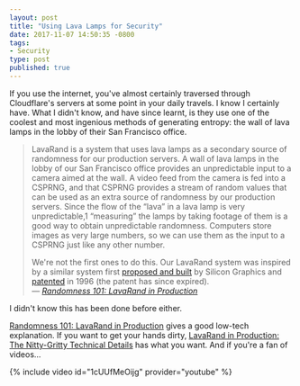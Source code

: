 ```yaml
---
layout: post
title: "Using Lava Lamps for Security"
date: 2017-11-07 14:50:35 -0800
tags:
- Security
type: post
published: true
---
```


If you use the internet, you've almost certainly traversed through Cloudflare's servers at some point in your daily travels. I know I certainly have. What I didn't know, and have since learnt, is they use one of the coolest and most ingenious methods of generating entropy: the wall of lava lamps in the lobby of their San Francisco office.

> LavaRand is a system that uses lava lamps as a secondary source of randomness for our production servers. A wall of lava lamps in the lobby of our San Francisco office provides an unpredictable input to a camera aimed at the wall. A video feed from the camera is fed into a CSPRNG, and that CSPRNG provides a stream of random values that can be used as an extra source of randomness by our production servers. Since the flow of the “lava” in a lava lamp is very unpredictable,1 “measuring” the lamps by taking footage of them is a good way to obtain unpredictable randomness. Computers store images as very large numbers, so we can use them as the input to a CSPRNG just like any other number.
>
> We're not the first ones to do this. Our LavaRand system was inspired by a similar system first [proposed and built](https://en.wikipedia.org/wiki/Lavarand) by Silicon Graphics and [patented](https://www.google.com/patents/US5732138) in 1996 (the patent has since expired).  
— <cite>[Randomness 101: LavaRand in Production](https://blog.cloudflare.com/randomness-101-lavarand-in-production/)

I didn't know this has been done before either.

[Randomness 101: LavaRand in Production](https://blog.cloudflare.com/randomness-101-lavarand-in-production/) gives a good low-tech explanation. If you want to get your hands dirty, [LavaRand in Production: The Nitty-Gritty Technical Details](https://blog.cloudflare.com/lavarand-in-production-the-nitty-gritty-technical-details) has what you want. And if you're a fan of videos...

{% include video id="1cUUfMeOijg" provider="youtube" %}
